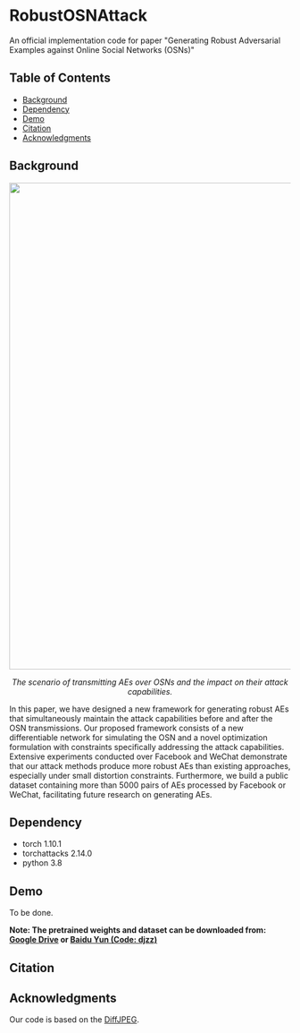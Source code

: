# RobustOSNAttack

An official implementation code for paper "Generating Robust Adversarial Examples against Online Social Networks (OSNs)"

## Table of Contents

- [Background](#background)
- [Dependency](#dependency)
- [Demo](#demo)
- [Citation](#citation)
- [Acknowledgments](#acknowledgments)


## Background

<p align='center'>  
  <img src='https://github.com/HighwayWu/ImageInpainting/blob/master/imgs/demo.png' width='870'/>
</p>
<p align='center'>  
  <em>The scenario of transmitting AEs over OSNs and the impact on their attack capabilities.</em>
</p>

In this paper, we have designed a new framework for generating robust AEs that simultaneously maintain the attack capabilities before and after the OSN transmissions. Our proposed framework consists of a new differentiable network for simulating the OSN and a novel optimization formulation with constraints specifically addressing the attack capabilities. Extensive experiments conducted over Facebook and WeChat demonstrate that our attack methods produce more robust AEs than existing approaches, especially under small distortion constraints. Furthermore, we build a public dataset containing more than 5000 pairs of AEs processed by Facebook or WeChat, facilitating future research on generating AEs.


## Dependency
- torch 1.10.1
- torchattacks 2.14.0
- python 3.8

## Demo

To be done.

**Note: The pretrained weights and dataset can be downloaded from:
[Google Drive](https://drive.google.com/drive/folders/1M-yrL-DDvNd-KV9vxmxxAwAYTVMa6pde?usp=sharing) or 
[Baidu Yun (Code: djzz)](https://pan.baidu.com/s/10GHrwNv57L2d2bD_5X3W0g)**

## Citation

## Acknowledgments
Our code is based on the [DiffJPEG](https://github.com/mlomnitz/DiffJPEG).



